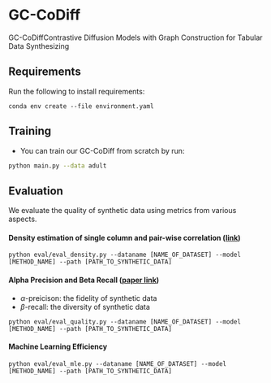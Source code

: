 # GC-CoDiff
GC-CoDiffContrastive Diffusion Models with Graph Construction for Tabular Data Synthesizing
## Requirements
Run the following to install requirements:
```setup
conda env create --file environment.yaml
```
## Training
* You can train our GC-CoDiff from scratch by run:
```bash
python main.py --data adult
```
## Evaluation
We evaluate the quality of synthetic data using metrics from various aspects.

#### Density estimation of single column and pair-wise correlation ([link](https://docs.sdv.dev/sdmetrics/reports/quality-report/whats-included))

```
python eval/eval_density.py --dataname [NAME_OF_DATASET] --model [METHOD_NAME] --path [PATH_TO_SYNTHETIC_DATA]
```


#### Alpha Precision and Beta Recall ([paper link](https://arxiv.org/abs/2102.08921))
- $\alpha$-preicison: the fidelity of synthetic data
- $\beta$-recall: the diversity of synthetic data

```
python eval/eval_quality.py --dataname [NAME_OF_DATASET] --model [METHOD_NAME] --path [PATH_TO_SYNTHETIC_DATA]
```

#### Machine Learning Efficiency

```
python eval/eval_mle.py --dataname [NAME_OF_DATASET] --model [METHOD_NAME] --path [PATH_TO_SYNTHETIC_DATA]
```



